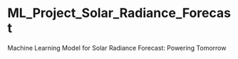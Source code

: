 # ML_Project_Solar_Radiance_Forecast
Machine Learning Model for Solar Radiance Forecast: Powering Tomorrow
